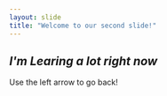 ```yaml
---
layout: slide
title: "Welcome to our second slide!"
---
```

## **_I'm Learing a lot right now_**
Use the left arrow to go back!